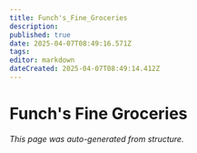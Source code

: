 ```yaml
---
title: Funch's_Fine_Groceries
description: 
published: true
date: 2025-04-07T08:49:16.571Z
tags: 
editor: markdown
dateCreated: 2025-04-07T08:49:14.412Z
---
```


# Funch's Fine Groceries

*This page was auto-generated from structure.*